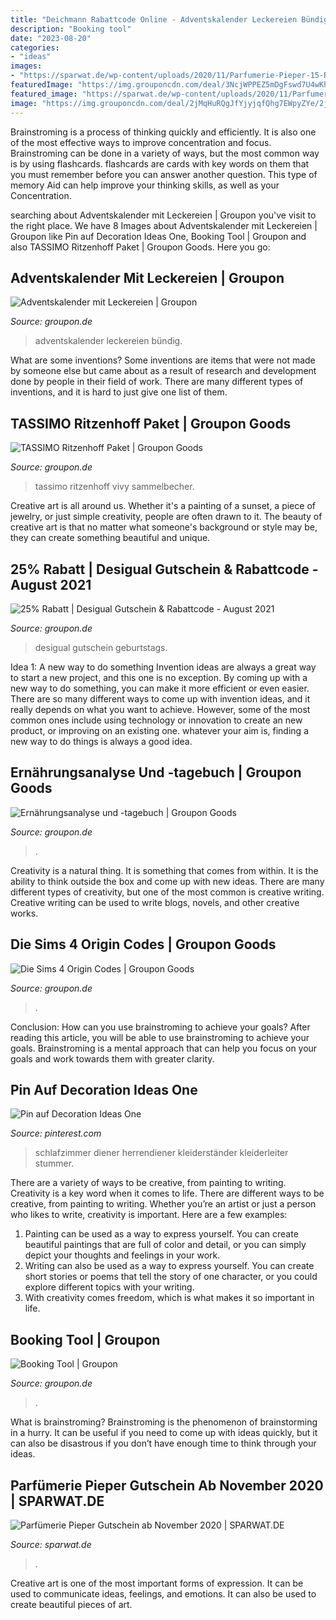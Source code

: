 ```yaml
---
title: "Deichmann Rabattcode Online - Adventskalender Leckereien Bündig"
description: "Booking tool"
date: "2023-08-20"
categories:
- "ideas"
images:
- "https://sparwat.de/wp-content/uploads/2020/11/Parfumerie-Pieper-15-Rabatt.png"
featuredImage: "https://img.grouponcdn.com/deal/3NcjWPPEZ5mDgFswd7U4wKhH3U7h/3N-916x550/v1/c870x524.jpg"
featured_image: "https://sparwat.de/wp-content/uploads/2020/11/Parfumerie-Pieper-15-Rabatt.png"
image: "https://img.grouponcdn.com/deal/2jMqHuRQgJfYjyjqfQhg7EWpyZYe/2j-2048x1229/v1/c870x524.jpg"
---
```



Brainstroming is a process of thinking quickly and efficiently. It is also one of the most effective ways to improve concentration and focus. Brainstroming can be done in a variety of ways, but the most common way is by using flashcards. flashcards are cards with key words on them that you must remember before you can answer another question. This type of memory Aid can help improve your thinking skills, as well as your Concentration.

	

		
searching about Adventskalender mit Leckereien | Groupon you've visit to the right place. We have 8 Images about Adventskalender mit Leckereien | Groupon like Pin auf Decoration Ideas One, Booking Tool | Groupon and also TASSIMO Ritzenhoff Paket | Groupon Goods. Here you go:
		
    
## Adventskalender Mit Leckereien | Groupon

<img loading=lazy src="https://img.grouponcdn.com/deal/uNJpsHzvz4USpJ3Uc1gg2Cm2gcH/uN-1867x1120/v1/c870x524.jpg" onerror="this.onerror=null;this.src='https://tse2.mm.bing.net/th?id=OIP.EpYX8StKrHfVAoxui9FbiQHaEd&amp;pid=15.1';" alt="Adventskalender mit Leckereien | Groupon">

_Source: groupon.de_

>adventskalender leckereien bündig. 

	

What are some inventions?
Some inventions are items that were not made by someone else but came about as a result of research and development done by people in their field of work. There are many different types of inventions, and it is hard to just give one list of them.

    
## TASSIMO Ritzenhoff Paket | Groupon Goods

<img loading=lazy src="https://img.grouponcdn.com/deal/3NcjWPPEZ5mDgFswd7U4wKhH3U7h/3N-916x550/v1/c870x524.jpg" onerror="this.onerror=null;this.src='https://tse4.mm.bing.net/th?id=OIP.0a9XFFsb-DWGX5lMrdXwPQHaEd&amp;pid=15.1';" alt="TASSIMO Ritzenhoff Paket | Groupon Goods">

_Source: groupon.de_

>tassimo ritzenhoff vivy sammelbecher. 

	

Creative art is all around us. Whether it's a painting of a sunset, a piece of jewelry, or just simple creativity, people are often drawn to it. The beauty of creative art is that no matter what someone's background or style may be, they can create something beautiful and unique.

    
## 25% Rabatt | Desigual Gutschein &amp; Rabattcode - August 2021

<img loading=lazy src="https://invitationdigital-res-1.cloudinary.com/image/upload/w_884,h_294,c_fill,q_auto,fl_strip_profile,f_auto/desigual_offerlifestyleimage_3.jpg" onerror="this.onerror=null;this.src='https://tse1.mm.bing.net/th?id=OIP.hmnFStR5jifvEo4XTUw87QHaCd&amp;pid=15.1';" alt="25% Rabatt | Desigual Gutschein &amp; Rabattcode - August 2021">

_Source: groupon.de_

>desigual gutschein geburtstags. 

	

Idea 1: A new way to do something
Invention ideas are always a great way to start a new project, and this one is no exception. By coming up with a new way to do something, you can make it more efficient or even easier. There are so many different ways to come up with invention ideas, and it really depends on what you want to achieve. However, some of the most common ones include using technology or innovation to create an new product, or improving on an existing one. whatever your aim is, finding a new way to do things is always a good idea.

    
## Ernährungsanalyse Und -tagebuch | Groupon Goods

<img loading=lazy src="https://img.grouponcdn.com/deal/9pC2vAz16dLMFk59R6vf/37-700x420/v1/c870x524.jpg" onerror="this.onerror=null;this.src='https://tse4.mm.bing.net/th?id=OIP.MeyQMht8BilDoq5UUA4JLwHaEd&amp;pid=15.1';" alt="Ernährungsanalyse und -tagebuch | Groupon Goods">

_Source: groupon.de_

>. 

	

Creativity is a natural thing. It is something that comes from within. It is the ability to think outside the box and come up with new ideas. There are many different types of creativity, but one of the most common is creative writing. Creative writing can be used to write blogs, novels, and other creative works.

    
## Die Sims 4 Origin Codes | Groupon Goods

<img loading=lazy src="https://img.grouponcdn.com/deal/2jMqHuRQgJfYjyjqfQhg7EWpyZYe/2j-2048x1229/v1/c870x524.jpg" onerror="this.onerror=null;this.src='https://tse2.mm.bing.net/th?id=OIP.ca-fu5SVkYTmkaZu28YfhwHaEd&amp;pid=15.1';" alt="Die Sims 4 Origin Codes | Groupon Goods">

_Source: groupon.de_

>. 

	

Conclusion: How can you use brainstroming to achieve your goals?
After reading this article, you will be able to use brainstroming to achieve your goals. Brainstroming is a mental approach that can help you focus on your goals and work towards them with greater clarity.

    
## Pin Auf Decoration Ideas One

<img loading=lazy src="https://i.pinimg.com/736x/52/86/06/52860626475839d7b7626a39690fb120.jpg" onerror="this.onerror=null;this.src='https://tse3.mm.bing.net/th?id=OIP.9a26JePn2reVsttK98nNswHaLG&amp;pid=15.1';" alt="Pin auf Decoration Ideas One">

_Source: pinterest.com_

>schlafzimmer diener herrendiener kleiderständer kleiderleiter stummer. 

	

There are a variety of ways to be creative, from painting to writing.
Creativity is a key word when it comes to life. There are different ways to be creative, from painting to writing. Whether you’re an artist or just a person who likes to write, creativity is important. Here are a few examples: 
1. Painting can be used as a way to express yourself. You can create beautiful paintings that are full of color and detail, or you can simply depict your thoughts and feelings in your work. 
2. Writing can also be used as a way to express yourself. You can create short stories or poems that tell the story of one character, or you could explore different topics with your writing. 
3. With creativity comes freedom, which is what makes it so important in life.

    
## Booking Tool | Groupon

<img loading=lazy src="https://img.grouponcdn.com/sparta/2moZrKzW5g1JCphXL8agQT3pWXsP/2m-1696x450.jpg" onerror="this.onerror=null;this.src='https://tse2.mm.bing.net/th?id=OIP.i3mtPoa2gsWa5G_Yfh8IxgHaB9&amp;pid=15.1';" alt="Booking Tool | Groupon">

_Source: groupon.de_

>. 

	

What is brainstroming? Brainstroming is the phenomenon of brainstorming in a hurry. It can be useful if you need to come up with ideas quickly, but it can also be disastrous if you don’t have enough time to think through your ideas.

    
## Parfümerie Pieper Gutschein Ab November 2020 | SPARWAT.DE

<img loading=lazy src="https://sparwat.de/wp-content/uploads/2020/11/Parfumerie-Pieper-15-Rabatt.png" onerror="this.onerror=null;this.src='https://tse3.mm.bing.net/th?id=OIP.Gk-ToNDShevL-f7pBGognwAAAA&amp;pid=15.1';" alt="Parfümerie Pieper Gutschein ab November 2020 | SPARWAT.DE">

_Source: sparwat.de_

>. 

	

Creative art is one of the most important forms of expression. It can be used to communicate ideas, feelings, and emotions. It can also be used to create beautiful pieces of art.

